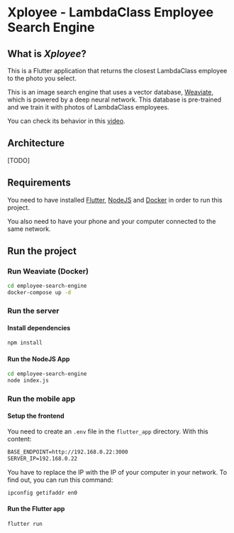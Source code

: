 # Xployee - LambdaClass Employee Search Engine

## What is _Xployee_?

This is a Flutter application that returns the closest LambdaClass employee to the photo you select.

This is an image search engine that uses a vector database, [Weaviate](https://weaviate.io/), which is powered by a deep neural network. This database is pre-trained and we train it with photos of LambdaClass employees.

You can check its behavior in this [video](https://www.youtube.com/shorts/d_Hh2Sf4ZPg).

## Architecture

[TODO]

## Requirements

You need to have installed [Flutter](https://docs.flutter.dev/get-started/install), [NodeJS](https://nodejs.org/en/download) and [Docker](https://www.docker.com/products/docker-desktop/) in order to run this project.

You also need to have your phone and your computer connected to the same network.

## Run the project

### Run Weaviate (Docker)

```bash
cd employee-search-engine
docker-compose up -d
```

### Run the server

#### Install dependencies
```bash
npm install
```

#### Run the NodeJS App

```bash
cd employee-search-engine
node index.js
```

### Run the mobile app

#### Setup the frontend

You need to create an `.env` file in the `flutter_app` directory. With this content:
```txt
BASE_ENDPOINT=http://192.168.0.22:3000
SERVER_IP=192.168.0.22
```
You have to replace the IP with the IP of your computer in your network. To find out, you can run this command:
```sh
ipconfig getifaddr en0
```

#### Run the Flutter app

```sh
flutter run
```
